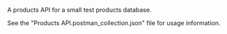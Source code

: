 A products API for a small test products database.

See the "Products API.postman_collection.json" file for usage information.

